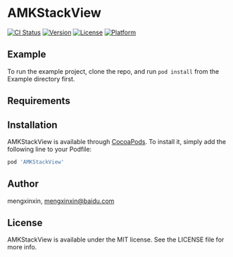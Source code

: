 # AMKStackView

[![CI Status](https://img.shields.io/travis/mengxinxin/AMKStackView.svg?style=flat)](https://travis-ci.org/mengxinxin/AMKStackView)
[![Version](https://img.shields.io/cocoapods/v/AMKStackView.svg?style=flat)](https://cocoapods.org/pods/AMKStackView)
[![License](https://img.shields.io/cocoapods/l/AMKStackView.svg?style=flat)](https://cocoapods.org/pods/AMKStackView)
[![Platform](https://img.shields.io/cocoapods/p/AMKStackView.svg?style=flat)](https://cocoapods.org/pods/AMKStackView)

## Example

To run the example project, clone the repo, and run `pod install` from the Example directory first.

## Requirements

## Installation

AMKStackView is available through [CocoaPods](https://cocoapods.org). To install
it, simply add the following line to your Podfile:

```ruby
pod 'AMKStackView'
```

## Author

mengxinxin, mengxinxin@baidu.com

## License

AMKStackView is available under the MIT license. See the LICENSE file for more info.
